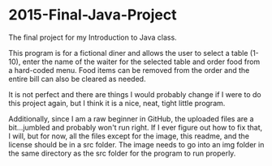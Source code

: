 # 2015-Final-Java-Project
The final project for my Introduction to Java class.

This program is for a fictional diner and allows the user to select a table (1-10), enter the name of the waiter for the selected table and order food from a hard-coded menu.  Food items can be removed from the order and the entire bill can also be cleared as needed.

It is not perfect and there are things I would probably change if I were to do this project again, but I think it is a nice, neat, tight little program.

Additionally, since I am a raw beginner in GitHub, the uploaded files are a bit...jumbled and probably won't run right.  If I ever figure out how to fix that, I will, but for now, all the files except for the image, this readme, and the license should be in a src folder.  The image needs to go into an img folder in the same directory as the src folder for the program to run properly.
